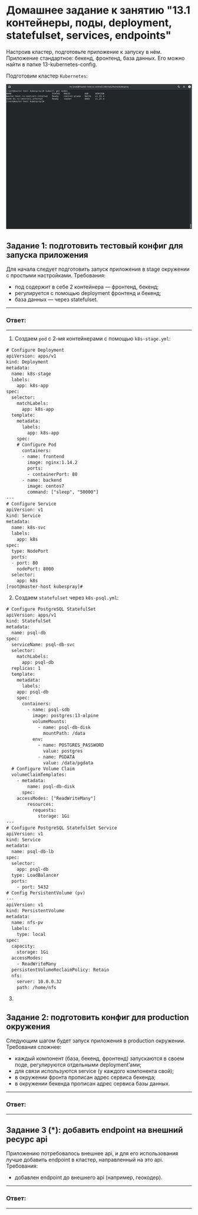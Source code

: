 # Домашнее задание к занятию "13.1 контейнеры, поды, deployment, statefulset, services, endpoints"
Настроив кластер, подготовьте приложение к запуску в нём. Приложение стандартное: бекенд, фронтенд, база данных. Его можно найти в папке 13-kubernetes-config.

Подготовим кластер `Kubernetes`:

![13_1_1.png](https://github.com/psvitov/devops-netology/blob/main/Homework/devkub_homework_13_1/13_1_1.png)

## Задание 1: подготовить тестовый конфиг для запуска приложения
Для начала следует подготовить запуск приложения в stage окружении с простыми настройками. Требования:
* под содержит в себе 2 контейнера — фронтенд, бекенд;
* регулируется с помощью deployment фронтенд и бекенд;
* база данных — через statefulset.

---
### Ответ:
---

1. Создаем `pod` с 2-мя контейнерами с помощью `k8s-stage.yml`:

```
# Configure Deployment
apiVersion: apps/v1
kind: Deployment
metadata:
  name: k8s-stage
  labels:
    app: k8s-app
spec:
  selector:
    matchLabels:
      app: k8s-app
  template:
    metadata:
      labels:
        app: k8s-app
    spec:
    # Configure Pod
      containers:
      - name: frontend
        image: nginx:1.14.2
        ports:
        - containerPort: 80
      - name: backend
        image: centos7
        command: ["sleep", "50000"]
---
# Configure Service
apiVersion: v1
kind: Service
metadata:
  name: k8s-svc
  labels:
    app: k8s
spec:
  type: NodePort
  ports:
  - port: 80
    nodePort: 8000
  selector:
    app: k8s
[root@master-host kubespray]#
```

2. Создаем `statefulset` через `k8s-psql.yml`:

```
# Configure PostgreSQL StatefulSet
apiVersion: apps/v1
kind: StatefulSet
metadata:
  name: psql-db
spec:
  serviceName: psql-db-svc
  selector:
    matchLabels:
      app: psql-db
  replicas: 1
  template:
    metadata:
      labels:
	app: psql-db
    spec:
      containers:
        - name: psql-sdb
          image: postgres:13-alpine
          volumeMounts:
            - name: psql-db-disk
              mountPath: /data
          env:
            - name: POSTGRES_PASSWORD
              value: postgres
            - name: PGDATA
              value: /data/pgdata
  # Configure Volume Claim
  volumeClaimTemplates:
    - metadata:
        name: psql-db-disk
      spec:
	accessModes: ["ReadWriteMany"]
        resources:
          requests:
            storage: 1Gi
---
# Configure PostgreSQL StatefulSet Service
apiVersion: v1
kind: Service
metadata:
  name: psql-db-lb
spec:
  selector:
    app: psql-db
  type: LoadBalancer
  ports:
    - port: 5432
# Config PersistentVolume (pv)
---
apiVersion: v1
kind: PersistentVolume
metadata:
  name: nfs-pv
  labels:
    type: local
spec:
  capacity:
    storage: 1Gi
  accessModes:
    - ReadWriteMany
  persistentVolumeReclaimPolicy: Retain
  nfs:
    server: 10.0.0.32
    path: /home/nfs
```

3. 





## Задание 2: подготовить конфиг для production окружения
Следующим шагом будет запуск приложения в production окружении. Требования сложнее:
* каждый компонент (база, бекенд, фронтенд) запускаются в своем поде, регулируются отдельными deployment’ами;
* для связи используются service (у каждого компонента свой);
* в окружении фронта прописан адрес сервиса бекенда;
* в окружении бекенда прописан адрес сервиса базы данных.

---
### Ответ:
---

## Задание 3 (*): добавить endpoint на внешний ресурс api
Приложению потребовалось внешнее api, и для его использования лучше добавить endpoint в кластер, направленный на это api. Требования:
* добавлен endpoint до внешнего api (например, геокодер).
---
### Ответ:
---

